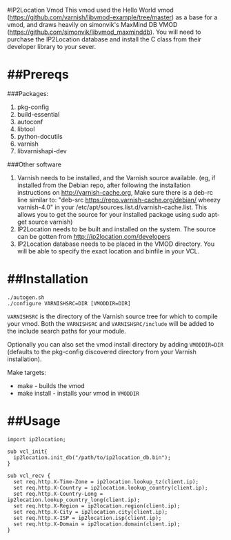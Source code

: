 #IP2Location Vmod
This vmod used the Hello World vmod (https://github.com/varnish/libvmod-example/tree/master) as a base for a vmod, and draws heavily on simonvik's MaxMind DB VMOD (https://github.com/simonvik/libvmod_maxminddb).
You will need to purchase the IP2Location database and install the C class from their developer library to your sever.

##Prereqs
==============
###Packages:
1. pkg-config
2. build-essential
3. autoconf
4. libtool
6. python-docutils
7. varnish
8. libvarnishapi-dev

###Other software
1. Varnish needs to be installed, and the Varnish source available. (eg, if installed from the Debian repo, after following the installation instructions on http://varnish-cache.org, Make sure there is a deb-rc line similar to: "deb-src https://repo.varnish-cache.org/debian/ wheezy varnish-4.0" in your /etc/apt/sources.list.d/varnish-cache.list. This allows you to get the source for your installed package using sudo apt-get source varnish)
2. IP2Location needs to be built and installed on the system. The source can be gotten from http://ip2location.com/developers
3. IP2Location database needs to be placed in the VMOD directory. You will be able to specify the exact location and binfile in your VCL.

##Installation
==============
    ./autogen.sh
    ./configure VARNISHSRC=DIR [VMODDIR=DIR]

`VARNISHSRC` is the directory of the Varnish source tree for which to
compile your vmod. Both the `VARNISHSRC` and `VARNISHSRC/include`
will be added to the include search paths for your module.

Optionally you can also set the vmod install directory by adding
`VMODDIR=DIR` (defaults to the pkg-config discovered directory from your
Varnish installation).

Make targets:

* make - builds the vmod
* make install - installs your vmod in `VMODDIR`

##Usage
==============
```
import ip2location;

sub vcl_init{
  ip2location.init_db("/path/to/ip2location_db.bin");
}

sub vcl_recv {
  set req.http.X-Time-Zone = ip2location.lookup_tz(client.ip);
  set req.http.X-Country = ip2location.lookup_country(client.ip);
  set req.http.X-Country-Long = ip2location.lookup_country_long(client.ip);
  set req.http.X-Region = ip2location.region(client.ip);
  set req.http.X-City = ip2location.city(client.ip);
  set req.http.X-ISP = ip2location.isp(client.ip);
  set req.http.X-Domain = ip2location.domain(client.ip);
}
```